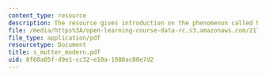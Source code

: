 ```yaml
---
content_type: resource
description: The resource gives introduction on the phenomenon called Modernism.
file: /media/https%3A/open-learning-course-data-rc.s3.amazonaws.com/21l-705-masterworks-in-american-short-fiction-fall-2005/8f60a05fd9e1cc32e10a1908ac80e7d2_s_mutter_modern.pdf
file_type: application/pdf
resourcetype: Document
title: s_mutter_modern.pdf
uid: 8f60a05f-d9e1-cc32-e10a-1908ac80e7d2
---
```

